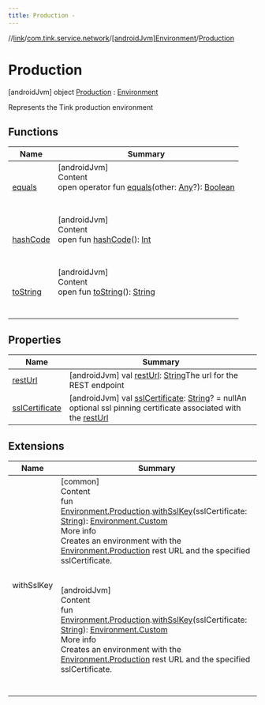 ```yaml
---
title: Production -
---
```

//[link](../../../index.md)/[com.tink.service.network](../../index.md)/[[androidJvm]Environment](../index.md)/[Production](index.md)



# Production  
 [androidJvm] object [Production](index.md) : [Environment](../index.md)

Represents the Tink production environment

   


## Functions  
  
|  Name|  Summary| 
|---|---|
| <a name="kotlin/Any/equals/#kotlin.Any?/PointingToDeclaration/"></a>[equals](../../../com.tink.service.user/[android-jvm]-user-profile-service-impl/index.md#%5Bkotlin%2FAny%2Fequals%2F%23kotlin.Any%3F%2FPointingToDeclaration%2F%5D%2FFunctions%2F-586840090)| <a name="kotlin/Any/equals/#kotlin.Any?/PointingToDeclaration/"></a>[androidJvm]  <br>Content  <br>open operator fun [equals](../../../com.tink.service.user/[android-jvm]-user-profile-service-impl/index.md#%5Bkotlin%2FAny%2Fequals%2F%23kotlin.Any%3F%2FPointingToDeclaration%2F%5D%2FFunctions%2F-586840090)(other: [Any](https://kotlinlang.org/api/latest/jvm/stdlib/kotlin/-any/index.html)?): [Boolean](https://kotlinlang.org/api/latest/jvm/stdlib/kotlin/-boolean/index.html)  <br><br><br>
| <a name="kotlin/Any/hashCode/#/PointingToDeclaration/"></a>[hashCode](../../../com.tink.service.user/[android-jvm]-user-profile-service-impl/index.md#%5Bkotlin%2FAny%2FhashCode%2F%23%2FPointingToDeclaration%2F%5D%2FFunctions%2F-586840090)| <a name="kotlin/Any/hashCode/#/PointingToDeclaration/"></a>[androidJvm]  <br>Content  <br>open fun [hashCode](../../../com.tink.service.user/[android-jvm]-user-profile-service-impl/index.md#%5Bkotlin%2FAny%2FhashCode%2F%23%2FPointingToDeclaration%2F%5D%2FFunctions%2F-586840090)(): [Int](https://kotlinlang.org/api/latest/jvm/stdlib/kotlin/-int/index.html)  <br><br><br>
| <a name="kotlin/Any/toString/#/PointingToDeclaration/"></a>[toString](../../../com.tink.service.user/[android-jvm]-user-profile-service-impl/index.md#%5Bkotlin%2FAny%2FtoString%2F%23%2FPointingToDeclaration%2F%5D%2FFunctions%2F-586840090)| <a name="kotlin/Any/toString/#/PointingToDeclaration/"></a>[androidJvm]  <br>Content  <br>open fun [toString](../../../com.tink.service.user/[android-jvm]-user-profile-service-impl/index.md#%5Bkotlin%2FAny%2FtoString%2F%23%2FPointingToDeclaration%2F%5D%2FFunctions%2F-586840090)(): [String](https://kotlinlang.org/api/latest/jvm/stdlib/kotlin/-string/index.html)  <br><br><br>


## Properties  
  
|  Name|  Summary| 
|---|---|
| <a name="com.tink.service.network/Environment.Production/restUrl/#/PointingToDeclaration/"></a>[restUrl](index.md#%5Bcom.tink.service.network%2FEnvironment.Production%2FrestUrl%2F%23%2FPointingToDeclaration%2F%5D%2FProperties%2F-586840090)| <a name="com.tink.service.network/Environment.Production/restUrl/#/PointingToDeclaration/"></a> [androidJvm] val [restUrl](index.md#%5Bcom.tink.service.network%2FEnvironment.Production%2FrestUrl%2F%23%2FPointingToDeclaration%2F%5D%2FProperties%2F-586840090): [String](https://kotlinlang.org/api/latest/jvm/stdlib/kotlin/-string/index.html)The url for the REST endpoint   <br>
| <a name="com.tink.service.network/Environment.Production/sslCertificate/#/PointingToDeclaration/"></a>[sslCertificate](index.md#%5Bcom.tink.service.network%2FEnvironment.Production%2FsslCertificate%2F%23%2FPointingToDeclaration%2F%5D%2FProperties%2F-586840090)| <a name="com.tink.service.network/Environment.Production/sslCertificate/#/PointingToDeclaration/"></a> [androidJvm] val [sslCertificate](index.md#%5Bcom.tink.service.network%2FEnvironment.Production%2FsslCertificate%2F%23%2FPointingToDeclaration%2F%5D%2FProperties%2F-586840090): [String](https://kotlinlang.org/api/latest/jvm/stdlib/kotlin/-string/index.html)? = nullAn optional ssl pinning certificate associated with the [restUrl](../rest-url.md)   <br>


## Extensions  
  
|  Name|  Summary| 
|---|---|
| <a name="com.tink.service.network//withSslKey/com.tink.service.network.Environment.Production#kotlin.String/PointingToDeclaration/"></a>withSslKey| <a name="com.tink.service.network//withSslKey/com.tink.service.network.Environment.Production#kotlin.String/PointingToDeclaration/"></a>[common]  <br>Content  <br>fun [Environment.Production](../../[common]-environment/-production/index.md).[withSslKey](../../[common]with-ssl-key.md)(sslCertificate: [String](https://kotlinlang.org/api/latest/jvm/stdlib/kotlin/-string/index.html)): [Environment.Custom](../../[common]-environment/-custom/index.md)  <br>More info  <br>Creates an environment with the [Environment.Production](../../[common]-environment/-production/index.md) rest URL and the specified sslCertificate.  <br><br><br>[androidJvm]  <br>Content  <br>fun [Environment.Production](index.md).[withSslKey](../../[android-jvm]with-ssl-key.md)(sslCertificate: [String](https://kotlinlang.org/api/latest/jvm/stdlib/kotlin/-string/index.html)): [Environment.Custom](../-custom/index.md)  <br>More info  <br>Creates an environment with the [Environment.Production](index.md) rest URL and the specified sslCertificate.  <br><br><br>

